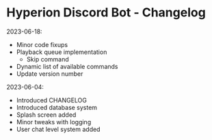 # Hyperion Discord Bot - Changelog

2023-06-18:
- Minor code fixups
- Playback queue implementation
    - Skip command
- Dynamic list of available commands
- Update version number

2023-06-04:
- Introduced CHANGELOG
- Introduced database system
- Splash screen added
- Minor tweaks with logging
- User chat level system added